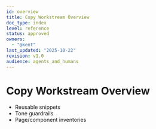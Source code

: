 ```yaml
---
id: overview
title: Copy Workstream Overview
doc_type: index
level: reference
status: approved
owners:
  - "@kent"
last_updated: "2025-10-22"
revision: v1.0
audience: agents_and_humans
---
```


# Copy Workstream Overview

- Reusable snippets
- Tone guardrails
- Page/component inventories